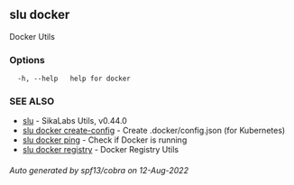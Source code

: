 ## slu docker

Docker Utils

### Options

```
  -h, --help   help for docker
```

### SEE ALSO

* [slu](slu.md)	 - SikaLabs Utils, v0.44.0
* [slu docker create-config](slu_docker_create-config.md)	 - Create .docker/config.json (for Kubernetes)
* [slu docker ping](slu_docker_ping.md)	 - Check if Docker is running
* [slu docker registry](slu_docker_registry.md)	 - Docker Registry Utils

###### Auto generated by spf13/cobra on 12-Aug-2022
